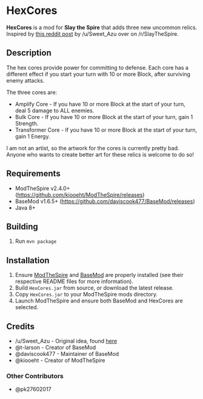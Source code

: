 # HexCores #
**HexCores** is a mod for **Slay the Spire** that adds three new uncommon relics. Inspired by [this reddit post](https://www.reddit.com/r/slaythespire/comments/7uika3/relic_conceptideas_hexagonal_cores/) by /u/Sweet_Azu over on /r/SlayTheSpire.

## Description ##

The hex cores provide power for committing to defense. Each core has a different effect if you start your turn with 10 or more Block, after surviving enemy attacks.

The three cores are:

* Amplify Core - If you have 10 or more Block at the start of your turn, deal 5 damage to ALL enemies.
* Bulk Core - If you have 10 or more Block at the start of your turn, gain 1 Strength.
* Transformer Core - If you have 10 or more Block at the start of your turn, gain 1 Energy.

I am not an artist, so the artwork for the cores is currently pretty bad. Anyone who wants to create better art for these relics is welcome to do so!

## Requirements ##
* ModTheSpire v2.4.0+ (https://github.com/kiooeht/ModTheSpire/releases)
* BaseMod v1.6.5+ (https://github.com/daviscook477/BaseMod/releases)
* Java 8+

## Building ##
1. Run `mvn package`

## Installation ##
1. Ensure [ModTheSpire](https://github.com/kiooeht/ModTheSpire) and [BaseMod](https://github.com/daviscook477/BaseMod) are properly installed (see their respective README files for more information).
1. Build `HexCores.jar` from source, or download the latest release.
1. Copy `HexCores.jar` to your ModTheSpire mods directory.
1. Launch ModTheSpire and ensure both BaseMod and HexCores are selected.

## Credits ##
* /u/Sweet_Azu - Original idea, found [here](https://www.reddit.com/r/slaythespire/comments/7uika3/relic_conceptideas_hexagonal_cores/)
* @t-larson - Creator of BaseMod
* @daviscook477 - Maintainer of BaseMod
* @kiooeht - Creator of ModTheSpire

### Other Contributors ###

* @pk27602017